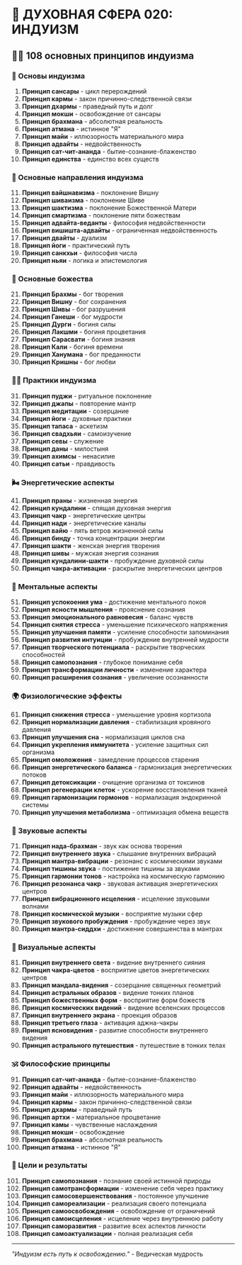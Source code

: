 # 🌟 ДУХОВНАЯ СФЕРА 020: ИНДУИЗМ

## 🧘‍♀️ 108 основных принципов индуизма

### 🌌 Основы индуизма

1. **Принцип сансары** - цикл перерождений
2. **Принцип кармы** - закон причинно-следственной связи
3. **Принцип дхармы** - праведный путь и долг
4. **Принцип мокши** - освобождение от сансары
5. **Принцип брахмана** - абсолютная реальность
6. **Принцип атмана** - истинное "Я"
7. **Принцип майи** - иллюзорность материального мира
8. **Принцип адвайты** - недвойственность
9. **Принцип сат-чит-ананда** - бытие-сознание-блаженство
10. **Принцип единства** - единство всех существ

### 🎯 Основные направления индуизма

11. **Принцип вайшнавизма** - поклонение Вишну
12. **Принцип шиваизма** - поклонение Шиве
13. **Принцип шактизма** - поклонение Божественной Матери
14. **Принцип смартизма** - поклонение пяти божествам
15. **Принцип адвайта-веданты** - философия недвойственности
16. **Принцип вишишта-адвайты** - ограниченная недвойственность
17. **Принцип двайты** - дуализм
18. **Принцип йоги** - практический путь
19. **Принцип санкхьи** - философия числа
20. **Принцип ньяи** - логика и эпистемология

### 🌟 Основные божества

21. **Принцип Брахмы** - бог творения
22. **Принцип Вишну** - бог сохранения
23. **Принцип Шивы** - бог разрушения
24. **Принцип Ганеши** - бог мудрости
25. **Принцип Дурги** - богиня силы
26. **Принцип Лакшми** - богиня процветания
27. **Принцип Сарасвати** - богиня знания
28. **Принцип Кали** - богиня времени
29. **Принцип Ханумана** - бог преданности
30. **Принцип Кришны** - бог любви

### 🧘‍♀️ Практики индуизма

31. **Принцип пуджи** - ритуальное поклонение
32. **Принцип джапы** - повторение мантр
33. **Принцип медитации** - созерцание
34. **Принцип йоги** - духовные практики
35. **Принцип тапаса** - аскетизм
36. **Принцип свадхьяи** - самоизучение
37. **Принцип севы** - служение
38. **Принцип даны** - милостыня
39. **Принцип ахимсы** - ненасилие
40. **Принцип сатьи** - правдивость

### 🌬️ Энергетические аспекты

41. **Принцип праны** - жизненная энергия
42. **Принцип кундалини** - спящая духовная энергия
43. **Принцип чакр** - энергетические центры
44. **Принцип нади** - энергетические каналы
45. **Принцип вайю** - пять ветров жизненной силы
46. **Принцип бинду** - точка концентрации энергии
47. **Принцип шакти** - женская энергия творения
48. **Принцип шивы** - мужская энергия сознания
49. **Принцип кундалини-шакти** - пробуждение духовной силы
50. **Принцип чакра-активации** - раскрытие энергетических центров

### 🧠 Ментальные аспекты

51. **Принцип успокоения ума** - достижение ментального покоя
52. **Принцип ясности мышления** - прояснение сознания
53. **Принцип эмоционального равновесия** - баланс чувств
54. **Принцип снятия стресса** - уменьшение психического напряжения
55. **Принцип улучшения памяти** - усиление способности запоминания
56. **Принцип развития интуиции** - пробуждение внутренней мудрости
57. **Принцип творческого потенциала** - раскрытие творческих способностей
58. **Принцип самопознания** - глубокое понимание себя
59. **Принцип трансформации личности** - изменение характера
60. **Принцип расширения сознания** - увеличение осознанности

### 🌍 Физиологические эффекты

61. **Принцип снижения стресса** - уменьшение уровня кортизола
62. **Принцип нормализации давления** - стабилизация кровяного давления
63. **Принцип улучшения сна** - нормализация циклов сна
64. **Принцип укрепления иммунитета** - усиление защитных сил организма
65. **Принцип омоложения** - замедление процессов старения
66. **Принцип энергетического баланса** - гармонизация энергетических потоков
67. **Принцип детоксикации** - очищение организма от токсинов
68. **Принцип регенерации клеток** - ускорение восстановления тканей
69. **Принцип гармонизации гормонов** - нормализация эндокринной системы
70. **Принцип улучшения метаболизма** - оптимизация обмена веществ

### 🎵 Звуковые аспекты

71. **Принцип нада-брахман** - звук как основа творения
72. **Принцип внутреннего звука** - слышание внутренних вибраций
73. **Принцип мантра-вибрации** - резонанс с космическими звуками
74. **Принцип тишины звука** - постижение тишины за звуками
75. **Принцип гармонии тонов** - настройка на космическую гармонию
76. **Принцип резонанса чакр** - звуковая активация энергетических центров
77. **Принцип вибрационного исцеления** - исцеление звуковыми волнами
78. **Принцип космической музыки** - восприятие музыки сфер
79. **Принцип звукового пробуждения** - пробуждение через звук
80. **Принцип мантра-сиддхи** - достижение совершенства в мантрах

### 🌈 Визуальные аспекты

81. **Принцип внутреннего света** - видение внутреннего сияния
82. **Принцип чакра-цветов** - восприятие цветов энергетических центров
83. **Принцип мандала-видения** - созерцание священных геометрий
84. **Принцип астральных образов** - видение тонких планов
85. **Принцип божественных форм** - восприятие форм божеств
86. **Принцип космических видений** - видение вселенских процессов
87. **Принцип внутреннего экрана** - проекция образов
88. **Принцип третьего глаза** - активация аджна-чакры
89. **Принцип ясновидения** - развитие способности внутреннего видения
90. **Принцип астрального путешествия** - путешествие в тонких телах

### 🕉️ Философские принципы

91. **Принцип сат-чит-ананда** - бытие-сознание-блаженство
92. **Принцип адвайты** - недвойственность
93. **Принцип майи** - иллюзорность материального мира
94. **Принцип кармы** - закон причинно-следственной связи
95. **Принцип дхармы** - праведный путь
96. **Принцип артхи** - материальное процветание
97. **Принцип камы** - чувственные наслаждения
98. **Принцип мокши** - освобождение
99. **Принцип брахмана** - абсолютная реальность
100. **Принцип атмана** - истинное "Я"

### 🚀 Цели и результаты

101. **Принцип самопознания** - познание своей истинной природы
102. **Принцип самотрансформации** - изменение себя через практику
103. **Принцип самосовершенствования** - постоянное улучшение
104. **Принцип самореализации** - реализация своего потенциала
105. **Принцип самоосвобождения** - освобождение от ограничений
106. **Принцип самоисцеления** - исцеление через внутреннюю работу
107. **Принцип саморазвития** - развитие всех аспектов личности
108. **Принцип самоактуализации** - полная реализация себя

---

*"Индуизм есть путь к освобождению."* - Ведическая мудрость
